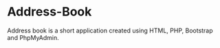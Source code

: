 # Address-Book
Address book is a short application created using HTML, PHP, Bootstrap and PhpMyAdmin. 
